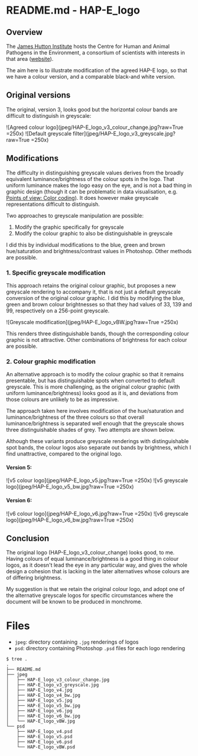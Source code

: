 # README.md - HAP-E_logo

## Overview

The [James Hutton Institute](http://www.hutton.ac.uk) hosts the Centre for Human and Animal Pathogens in the Environment, a consortium of scientists with interests in that area ([website](http://www.hutton.ac.uk/research/themes/controlling-weeds-pests-and-diseases/hape)).

The aim here is to illustrate modification of the agreed HAP-E logo, so that we have a colour version, and a comparable black-and white version.

## Original versions

The original, version 3, looks good but the horizontal colour bands are difficult to distinguish in greyscale:

![Agreed colour logo](jpeg/HAP-E_logo_v3_colour_change.jpg?raw=True =250x)
![Default greyscale filter](jpeg/HAP-E_logo_v3_greyscale.jpg?raw=True =250x)

## Modifications

The difficulty in distinguishing greyscale values derives from the broadly equivalent luminance/brightness of the colour spots in the logo. That uniform luminance makes the logo easy on the eye, and is not a bad thing in graphic design (though it can be problematic in data visualisation, e.g. [Points of view: Color coding](http://www.nature.com/nmeth/journal/v7/n8/full/nmeth0810-573.html)). It does however make greyscale representations difficult to distinguish.

Two approaches to greyscale manipulation are possible:

1. Modify the graphic specifically for greyscale
2. Modify the colour graphic to also be distinguishable in greyscale

I did this by individual modifications to the blue, green and brown hue/saturation and brightness/contrast values in Photoshop. Other methods are possible.

### 1. Specific greyscale modification

This approach retains the original colour graphic, but proposes a new greyscale rendering to accompany it, that is not just a default greyscale conversion of the original colour graphic. I did this by modifying the blue, green and brown colour brightnesses so that they had values of 33, 139 and 99, respectively on a 256-point greyscale.

![Greyscale modification](jpeg/HAP-E_logo_vBW.jpg?raw=True =250x)

This renders three distinguishable bands, though the corresponding colour graphic is not attractive. Other combinations of brightness for each colour are possible.

### 2. Colour graphic modification

An alternative approach is to modify the colour graphic so that it remains presentable, but has distinguishable spots when converted to default greyscale. This is more challenging, as the original colour graphic (with uniform luminance/brightness) looks good as it is, and deviations from those colours are  unlikely to be as impressive.

The approach taken here involves modification of the hue/saturation and luminance/brightness of the three colours so that overall luminance/brightness is separated well enough that the greyscale shows three distinguishable shades of grey. Two attempts are shown below.

Although these variants produce greyscale renderings with distinguishable spot bands, the colour logos also separate out bands by brightness, which I find unattractive, compared to the original logo.

#### Version 5:

![v5 colour logo](jpeg/HAP-E_logo_v5.jpg?raw=True =250x)
![v5 greyscale logo](jpeg/HAP-E_logo_v5_bw.jpg?raw=True =250x)

#### Version 6:

![v6 colour logo](jpeg/HAP-E_logo_v6.jpg?raw=True =250x)
![v6 greyscale logo](jpeg/HAP-E_logo_v6_bw.jpg?raw=True =250x)

## Conclusion

The original logo (HAP-E_logo_v3_colour_change) looks good, to me. Having colours of equal luminance/brightness is a good thing in colour logos, as it doesn't lead the eye in any particular way, and gives the whole design a cohesion that is lacking in the later alternatives whose colours are of differing brightness.

My suggestion is that we retain the original colour logo, and adopt one of the alternative greyscale logos for specific circumstances where the document will be known to be produced in monchrome.

# Files

* `jpeg`: directory containing `.jpg` renderings of logos
* `psd`: directory containing Photoshop `.psd` files for each logo rendering

```
$ tree .
.
├── README.md
├── jpeg
│   ├── HAP-E_logo_v3_colour_change.jpg
│   ├── HAP-E_logo_v3_greyscale.jpg
│   ├── HAP-E_logo_v4.jpg
│   ├── HAP-E_logo_v4_bw.jpg
│   ├── HAP-E_logo_v5.jpg
│   ├── HAP-E_logo_v5_bw.jpg
│   ├── HAP-E_logo_v6.jpg
│   ├── HAP-E_logo_v6_bw.jpg
│   └── HAP-E_logo_vBW.jpg
└── psd
    ├── HAP-E_logo_v4.psd
    ├── HAP-E_logo_v5.psd
    ├── HAP-E_logo_v6.psd
    └── HAP-E_logo_vBW.psd
```